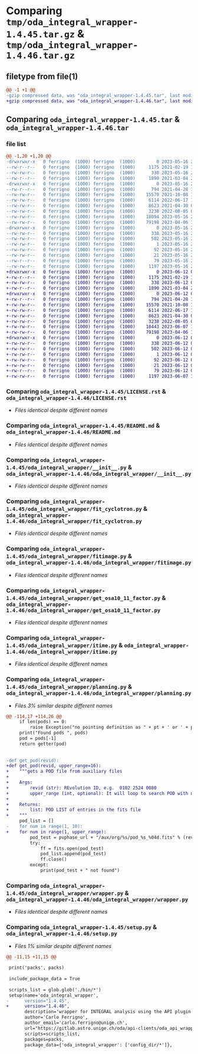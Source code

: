 # Comparing `tmp/oda_integral_wrapper-1.4.45.tar.gz` & `tmp/oda_integral_wrapper-1.4.46.tar.gz`

## filetype from file(1)

```diff
@@ -1 +1 @@
-gzip compressed data, was "oda_integral_wrapper-1.4.45.tar", last modified: Tue May 16 21:00:46 2023, max compression
+gzip compressed data, was "oda_integral_wrapper-1.4.46.tar", last modified: Mon Jun 12 08:59:37 2023, max compression
```

## Comparing `oda_integral_wrapper-1.4.45.tar` & `oda_integral_wrapper-1.4.46.tar`

### file list

```diff
@@ -1,20 +1,20 @@
-drwxrwxr-x   0 ferrigno  (1000) ferrigno  (1000)        0 2023-05-16 21:00:46.508206 oda_integral_wrapper-1.4.45/
--rw-r--r--   0 ferrigno  (1000) ferrigno  (1000)     1175 2021-02-19 13:03:51.000000 oda_integral_wrapper-1.4.45/LICENSE.rst
--rw-rw-r--   0 ferrigno  (1000) ferrigno  (1000)      338 2023-05-16 21:00:46.508206 oda_integral_wrapper-1.4.45/PKG-INFO
--rw-r--r--   0 ferrigno  (1000) ferrigno  (1000)     1890 2021-03-04 23:47:29.000000 oda_integral_wrapper-1.4.45/README.md
-drwxrwxr-x   0 ferrigno  (1000) ferrigno  (1000)        0 2023-05-16 21:00:46.508206 oda_integral_wrapper-1.4.45/oda_integral_wrapper/
--rw-r--r--   0 ferrigno  (1000) ferrigno  (1000)      794 2021-04-28 13:12:46.000000 oda_integral_wrapper-1.4.45/oda_integral_wrapper/__init__.py
--rw-rw-r--   0 ferrigno  (1000) ferrigno  (1000)    15570 2021-10-08 11:47:27.000000 oda_integral_wrapper-1.4.45/oda_integral_wrapper/fit_cyclotron.py
--rw-rw-r--   0 ferrigno  (1000) ferrigno  (1000)     6114 2022-06-17 12:23:32.000000 oda_integral_wrapper-1.4.45/oda_integral_wrapper/fitimage.py
--rw-rw-r--   0 ferrigno  (1000) ferrigno  (1000)     8623 2021-04-30 07:41:48.000000 oda_integral_wrapper-1.4.45/oda_integral_wrapper/get_osa10_11_factor.py
--rw-rw-r--   0 ferrigno  (1000) ferrigno  (1000)     3238 2022-08-05 07:47:15.000000 oda_integral_wrapper-1.4.45/oda_integral_wrapper/itime.py
--rw-rw-r--   0 ferrigno  (1000) ferrigno  (1000)    18094 2023-05-16 20:59:58.000000 oda_integral_wrapper-1.4.45/oda_integral_wrapper/planning.py
--rw-rw-r--   0 ferrigno  (1000) ferrigno  (1000)    79198 2023-04-06 16:39:21.000000 oda_integral_wrapper-1.4.45/oda_integral_wrapper/wrapper.py
-drwxrwxr-x   0 ferrigno  (1000) ferrigno  (1000)        0 2023-05-16 21:00:46.508206 oda_integral_wrapper-1.4.45/oda_integral_wrapper.egg-info/
--rw-rw-r--   0 ferrigno  (1000) ferrigno  (1000)      338 2023-05-16 21:00:46.000000 oda_integral_wrapper-1.4.45/oda_integral_wrapper.egg-info/PKG-INFO
--rw-rw-r--   0 ferrigno  (1000) ferrigno  (1000)      502 2023-05-16 21:00:46.000000 oda_integral_wrapper-1.4.45/oda_integral_wrapper.egg-info/SOURCES.txt
--rw-rw-r--   0 ferrigno  (1000) ferrigno  (1000)        1 2023-05-16 21:00:46.000000 oda_integral_wrapper-1.4.45/oda_integral_wrapper.egg-info/dependency_links.txt
--rw-rw-r--   0 ferrigno  (1000) ferrigno  (1000)       92 2023-05-16 21:00:46.000000 oda_integral_wrapper-1.4.45/oda_integral_wrapper.egg-info/requires.txt
--rw-rw-r--   0 ferrigno  (1000) ferrigno  (1000)       21 2023-05-16 21:00:46.000000 oda_integral_wrapper-1.4.45/oda_integral_wrapper.egg-info/top_level.txt
--rw-r--r--   0 ferrigno  (1000) ferrigno  (1000)       79 2023-05-16 21:00:46.508206 oda_integral_wrapper-1.4.45/setup.cfg
--rw-rw-r--   0 ferrigno  (1000) ferrigno  (1000)     1197 2023-05-16 21:00:06.000000 oda_integral_wrapper-1.4.45/setup.py
+drwxrwxr-x   0 ferrigno  (1000) ferrigno  (1000)        0 2023-06-12 08:59:37.744507 oda_integral_wrapper-1.4.46/
+-rw-r--r--   0 ferrigno  (1000) ferrigno  (1000)     1175 2021-02-19 13:03:51.000000 oda_integral_wrapper-1.4.46/LICENSE.rst
+-rw-rw-r--   0 ferrigno  (1000) ferrigno  (1000)      338 2023-06-12 08:59:37.744507 oda_integral_wrapper-1.4.46/PKG-INFO
+-rw-r--r--   0 ferrigno  (1000) ferrigno  (1000)     1890 2021-03-04 23:47:29.000000 oda_integral_wrapper-1.4.46/README.md
+drwxrwxr-x   0 ferrigno  (1000) ferrigno  (1000)        0 2023-06-12 08:59:37.744507 oda_integral_wrapper-1.4.46/oda_integral_wrapper/
+-rw-r--r--   0 ferrigno  (1000) ferrigno  (1000)      794 2021-04-28 13:12:46.000000 oda_integral_wrapper-1.4.46/oda_integral_wrapper/__init__.py
+-rw-rw-r--   0 ferrigno  (1000) ferrigno  (1000)    15570 2021-10-08 11:47:27.000000 oda_integral_wrapper-1.4.46/oda_integral_wrapper/fit_cyclotron.py
+-rw-rw-r--   0 ferrigno  (1000) ferrigno  (1000)     6114 2022-06-17 12:23:32.000000 oda_integral_wrapper-1.4.46/oda_integral_wrapper/fitimage.py
+-rw-rw-r--   0 ferrigno  (1000) ferrigno  (1000)     8623 2021-04-30 07:41:48.000000 oda_integral_wrapper-1.4.46/oda_integral_wrapper/get_osa10_11_factor.py
+-rw-rw-r--   0 ferrigno  (1000) ferrigno  (1000)     3238 2022-08-05 07:47:15.000000 oda_integral_wrapper-1.4.46/oda_integral_wrapper/itime.py
+-rw-rw-r--   0 ferrigno  (1000) ferrigno  (1000)    18443 2023-06-07 16:12:26.000000 oda_integral_wrapper-1.4.46/oda_integral_wrapper/planning.py
+-rw-rw-r--   0 ferrigno  (1000) ferrigno  (1000)    79198 2023-04-06 16:39:21.000000 oda_integral_wrapper-1.4.46/oda_integral_wrapper/wrapper.py
+drwxrwxr-x   0 ferrigno  (1000) ferrigno  (1000)        0 2023-06-12 08:59:37.744507 oda_integral_wrapper-1.4.46/oda_integral_wrapper.egg-info/
+-rw-rw-r--   0 ferrigno  (1000) ferrigno  (1000)      338 2023-06-12 08:59:37.000000 oda_integral_wrapper-1.4.46/oda_integral_wrapper.egg-info/PKG-INFO
+-rw-rw-r--   0 ferrigno  (1000) ferrigno  (1000)      502 2023-06-12 08:59:37.000000 oda_integral_wrapper-1.4.46/oda_integral_wrapper.egg-info/SOURCES.txt
+-rw-rw-r--   0 ferrigno  (1000) ferrigno  (1000)        1 2023-06-12 08:59:37.000000 oda_integral_wrapper-1.4.46/oda_integral_wrapper.egg-info/dependency_links.txt
+-rw-rw-r--   0 ferrigno  (1000) ferrigno  (1000)       92 2023-06-12 08:59:37.000000 oda_integral_wrapper-1.4.46/oda_integral_wrapper.egg-info/requires.txt
+-rw-rw-r--   0 ferrigno  (1000) ferrigno  (1000)       21 2023-06-12 08:59:37.000000 oda_integral_wrapper-1.4.46/oda_integral_wrapper.egg-info/top_level.txt
+-rw-r--r--   0 ferrigno  (1000) ferrigno  (1000)       79 2023-06-12 08:59:37.744507 oda_integral_wrapper-1.4.46/setup.cfg
+-rw-rw-r--   0 ferrigno  (1000) ferrigno  (1000)     1197 2023-06-07 16:15:25.000000 oda_integral_wrapper-1.4.46/setup.py
```

### Comparing `oda_integral_wrapper-1.4.45/LICENSE.rst` & `oda_integral_wrapper-1.4.46/LICENSE.rst`

 * *Files identical despite different names*

### Comparing `oda_integral_wrapper-1.4.45/README.md` & `oda_integral_wrapper-1.4.46/README.md`

 * *Files identical despite different names*

### Comparing `oda_integral_wrapper-1.4.45/oda_integral_wrapper/__init__.py` & `oda_integral_wrapper-1.4.46/oda_integral_wrapper/__init__.py`

 * *Files identical despite different names*

### Comparing `oda_integral_wrapper-1.4.45/oda_integral_wrapper/fit_cyclotron.py` & `oda_integral_wrapper-1.4.46/oda_integral_wrapper/fit_cyclotron.py`

 * *Files identical despite different names*

### Comparing `oda_integral_wrapper-1.4.45/oda_integral_wrapper/fitimage.py` & `oda_integral_wrapper-1.4.46/oda_integral_wrapper/fitimage.py`

 * *Files identical despite different names*

### Comparing `oda_integral_wrapper-1.4.45/oda_integral_wrapper/get_osa10_11_factor.py` & `oda_integral_wrapper-1.4.46/oda_integral_wrapper/get_osa10_11_factor.py`

 * *Files identical despite different names*

### Comparing `oda_integral_wrapper-1.4.45/oda_integral_wrapper/itime.py` & `oda_integral_wrapper-1.4.46/oda_integral_wrapper/itime.py`

 * *Files identical despite different names*

### Comparing `oda_integral_wrapper-1.4.45/oda_integral_wrapper/planning.py` & `oda_integral_wrapper-1.4.46/oda_integral_wrapper/planning.py`

 * *Files 3% similar despite different names*

```diff
@@ -114,17 +114,26 @@
     if len(pods) == 0:
         raise Exception("no pointing definition as " + pt + ' or ' + pt+'.gz')
     print("Found pods ", pods)
     pod = pods[-1]
     return getter(pod)
 
 
-def get_pod(revid):
+def get_pod(revid, upper_range=16):
+    """gets a POD file from auxiliary files
+
+    Args:
+        revid (str): REvolution ID, e.g.  0102 2524 0080
+        upper_range (int, optional): It will loop to search POD with names up to upper_range and retain the upper one. Defaults to 16.
+
+    Returns:
+        list: POD LIST of entries in the fits file
+    """    
     pod_list = []
-    for num in range(1, 10):
+    for num in range(1, upper_range):
         pod_test = pvphase_url + "/aux/org/%s/pod_%s_%04d.fits" % (revid, revid, num)
         try:
             ff = fits.open(pod_test)
             pod_list.append(pod_test)
             ff.close()
         except:
             print(pod_test + " not found")
```

### Comparing `oda_integral_wrapper-1.4.45/oda_integral_wrapper/wrapper.py` & `oda_integral_wrapper-1.4.46/oda_integral_wrapper/wrapper.py`

 * *Files identical despite different names*

### Comparing `oda_integral_wrapper-1.4.45/setup.py` & `oda_integral_wrapper-1.4.46/setup.py`

 * *Files 1% similar despite different names*

```diff
@@ -11,15 +11,15 @@
 
 print('packs', packs)
 
 include_package_data = True
 
 scripts_list = glob.glob('./bin/*')
 setup(name='oda_integral_wrapper',
-      version="1.4.45",
+      version="1.4.46",
       description='wrapper for INTEGRAL analysis using the API plugin for CDCI online data analysis',
       author='Carlo Ferrigno',
       author_email='carlo.ferrigno@unige.ch',
       url="https://gitlab.astro.unige.ch/oda/api-clients/oda_api_wrapper",
       scripts=scripts_list,
       packages=packs,
       package_data={'oda_integral_wrapper': ['config_dir/*']},
```

